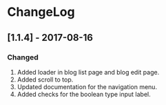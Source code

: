 # ChangeLog

## [1.1.4] - 2017-08-16
### Changed
1. Added loader in blog list page and blog edit page.
2. Added scroll to top.
3. Updated documentation for the navigation menu.
4. Added checks for the boolean type input label.